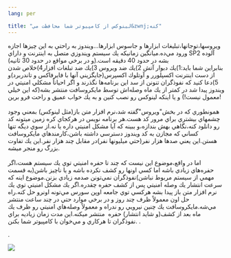 ```yaml
---
lang: per

title: "لينوكس از كامپيوتر شما محافظت مي&zwnj;كنه"
---
```

ويروسها،توجانها،تبليغات ابزارها و جاسوس ابزارها...ويندوز به راحتي به
اين چيزها اجازه ورود مي&zwnj;ده.ميانگين زمانيكه يك سيستم ويندوزي متصل
به اينترنت و داراي SP2 آلوده بشه در حدود 40 دقيقه&zwnj; است.(و در برخي
مواقع در حدود 30 ثانيه)<br />
بنابراين شما بايد:1)يك دبوار آتش 2)يك ضد ويروس 3)يك ضد تبلغات
افزار4)خلاص شدن از دست اينترنت اكسپلورر و آوتلوك اكسپرس(جايگزيني آنها
با فايرفاكس و تاندربرد)و 5)دعا كنيد كه نفوذگران تنونن از سد اين
برنامه&zwnj;ها نگذرند و اگر احياناً مشكلي امنيتي در ويندوز پيدا شد در
كمتر از يك ماه وصله&zwnj;اش توسط مايكروسافت منتشر بشه(كه اين خيلي معمول
نيست!) و يا اينكه لينوكس رو نصب كنين و به يك خواب عميق و راحت فرو برين!<br />
<br />
همونطوري كه در بخش"ويروس"گفته شد،نرم افزار متن باز(مثل لينوكس) بمعني
وجود چشمهاي بيشتري براي مرور كد هست.هر برنامه نويس در هركجاي كره زمين
ميتونه كد رو دانلود كنه،نگاهي بهش بندازه،و ببينه كه آيا مشكل امنيتي
داره يا نه.از سوي ديگه تنها كساني كه مجازن به كد ويندوز دسترسي داشته
باشن،كارمندهاي مايكروسافت هستن.اين يعني صدها هزار نفر(حتي ميليونها
نفر)در مقابل چند هزار نفر.اين يك تفاوت بزرگ رو منجر ميشه.<br />
<br />
اما در واقع،موضوع اين نيست كه چند تا حفره امنيتي توي يك سيستم هست،اگر
حفره&zwnj;هاي زيادي باشه اما كسي اونها رو كشف نكرده باشه و يا ناچيز
باشن(به قسمت مهمي از سيستم مربوط نباشن)نفوذگران نمي&zwnj;تونن صدمه
زيادي بزنن.موضوع اينه كه سرعت انتشار يك وصله امنيتي پس از كشف حفره
چقدره.اگر يك مشكل امنيتي توي يك نرم&zwnj; افزار متن باز پيدا بشه هركسي
توي جامعه اوپن سورس مي&zwnj;تونه اونرو حل كنه.راه حل اون معمولاً ظرف
چند روز و در برخي موارد حتي در چند ساعت منتشر مي&zwnj;شه.مايكروسافت يك
چنين نيرويي رو ندراه و معمولاً وصله&zwnj;هاي امنيتي رو ظرف يك ماه بعد
از كشف(و شايد انتشار) حفره &nbsp;منتشر ميكنه.اين مدت زمان زياديه براي
نفوذگران تا هركاري و مي&zwnj;خوان با كامپيوتر شما بكنن.
.


.



<img src="Images/security_thumb.png">





